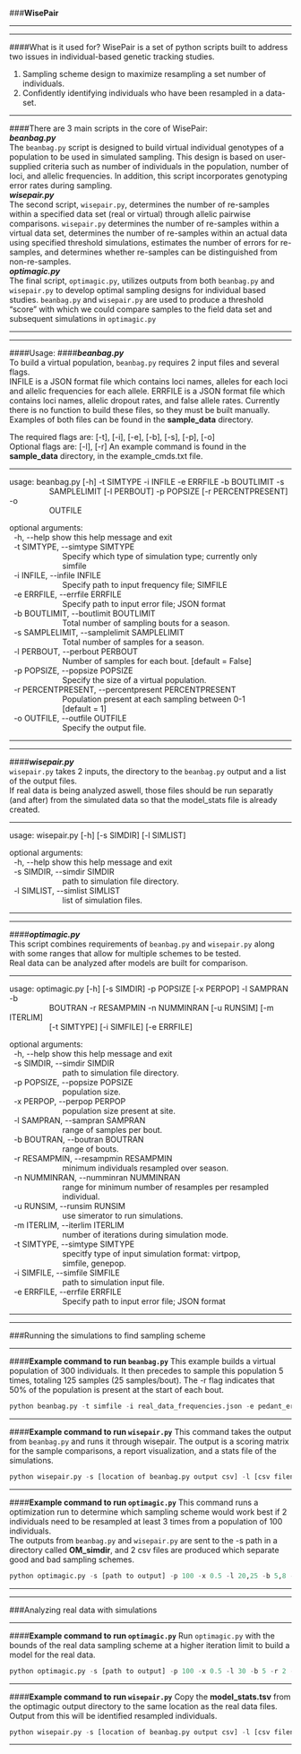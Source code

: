 ###**WisePair**
* * *
* * *
####What is it used for?
WisePair is a set of python scripts built to address two issues in individual-based
genetic tracking studies.  
1) Sampling scheme design to maximize resampling a set number of individuals.  
2) Confidently identifying individuals who have been resampled in a data-set.  
* * *
####There are 3 main scripts in the core of WisePair:  
**_beanbag.py_**  
The `beanbag.py` script is designed to build virtual individual genotypes of a population to be used in simulated sampling.  This design is based on user-supplied criteria such as number of individuals in the population, number of loci, and allelic frequencies.  In addition, this script incorporates genotyping error rates during sampling.  
**_wisepair.py_**  
The second script, `wisepair.py`, determines the number of re-samples within a specified data set (real or virtual) through allelic pairwise comparisons.  `wisepair.py` determines the number of re-samples within a virtual data set, determines the number of re-samples within an actual data using specified threshold simulations, estimates the number of errors for re-samples, and determines whether re-samples can be distinguished from non-re-samples.  
**_optimagic.py_**  
The final script, `optimagic.py`, utilizes outputs from both `beanbag.py` and `wisepair.py` to develop optimal sampling designs for individual based studies.  `beanbag.py` and `wisepair.py` are used to produce a threshold “score” with which we could compare samples to the field data set and subsequent simulations in `optimagic.py`  
* * *
* * *
####Usage:
####**_beanbag.py_**  
To build a virtual population, `beanbag.py` requires 2 input files and several flags.  
INFILE is a JSON format file which contains loci names, alleles for each loci and allelic frequencies for each allele. ERRFILE is a JSON format file which contains loci names, allelic dropout rates, and false allele rates. Currently there is no function to build these files, so they must be built manually.  
Examples of both files can be found in the **sample_data** directory.  

The required flags are: [-t], [-i], [-e], [-b], [-s], [-p], [-o]  
Optional flags are: [-l], [-r]
An example command is found in the **sample_data** directory, in the example_cmds.txt file.  
* * *
usage: beanbag.py [-h] -t SIMTYPE -i INFILE -e ERRFILE -b BOUTLIMIT -s  
&nbsp;&nbsp;&nbsp;&nbsp;&nbsp;&nbsp;&nbsp;&nbsp;&nbsp;&nbsp;&nbsp;&nbsp;&nbsp;&nbsp;&nbsp;&nbsp;&nbsp;&nbsp;SAMPLELIMIT [-l PERBOUT] -p POPSIZE [-r PERCENTPRESENT] -o  
&nbsp;&nbsp;&nbsp;&nbsp;&nbsp;&nbsp;&nbsp;&nbsp;&nbsp;&nbsp;&nbsp;&nbsp;&nbsp;&nbsp;&nbsp;&nbsp;&nbsp;&nbsp;OUTFILE  

optional arguments:  
&nbsp;&nbsp;-h, --help            show this help message and exit  
&nbsp;&nbsp;-t SIMTYPE, --simtype SIMTYPE  
&nbsp;&nbsp;&nbsp;&nbsp;&nbsp;&nbsp;&nbsp;&nbsp;&nbsp;&nbsp;&nbsp;&nbsp;&nbsp;&nbsp;&nbsp;&nbsp;&nbsp;&nbsp;&nbsp;&nbsp;&nbsp;&nbsp;&nbsp;&nbsp;Specify which type of simulation type; currently only  
&nbsp;&nbsp;&nbsp;&nbsp;&nbsp;&nbsp;&nbsp;&nbsp;&nbsp;&nbsp;&nbsp;&nbsp;&nbsp;&nbsp;&nbsp;&nbsp;&nbsp;&nbsp;&nbsp;&nbsp;&nbsp;&nbsp;&nbsp;&nbsp;simfile  
&nbsp;&nbsp;-i INFILE, --infile INFILE  
&nbsp;&nbsp;&nbsp;&nbsp;&nbsp;&nbsp;&nbsp;&nbsp;&nbsp;&nbsp;&nbsp;&nbsp;&nbsp;&nbsp;&nbsp;&nbsp;&nbsp;&nbsp;&nbsp;&nbsp;&nbsp;&nbsp;&nbsp;&nbsp;Specify path to input frequency file; SIMFILE  
&nbsp;&nbsp;-e ERRFILE, --errfile ERRFILE  
&nbsp;&nbsp;&nbsp;&nbsp;&nbsp;&nbsp;&nbsp;&nbsp;&nbsp;&nbsp;&nbsp;&nbsp;&nbsp;&nbsp;&nbsp;&nbsp;&nbsp;&nbsp;&nbsp;&nbsp;&nbsp;&nbsp;&nbsp;&nbsp;Specify path to input error file; JSON format  
&nbsp;&nbsp;-b BOUTLIMIT, --boutlimit BOUTLIMIT  
&nbsp;&nbsp;&nbsp;&nbsp;&nbsp;&nbsp;&nbsp;&nbsp;&nbsp;&nbsp;&nbsp;&nbsp;&nbsp;&nbsp;&nbsp;&nbsp;&nbsp;&nbsp;&nbsp;&nbsp;&nbsp;&nbsp;&nbsp;&nbsp;Total number of sampling bouts for a season.  
&nbsp;&nbsp;-s SAMPLELIMIT, --samplelimit SAMPLELIMIT  
&nbsp;&nbsp;&nbsp;&nbsp;&nbsp;&nbsp;&nbsp;&nbsp;&nbsp;&nbsp;&nbsp;&nbsp;&nbsp;&nbsp;&nbsp;&nbsp;&nbsp;&nbsp;&nbsp;&nbsp;&nbsp;&nbsp;&nbsp;&nbsp;Total number of samples for a season.  
&nbsp;&nbsp;-l PERBOUT, --perbout PERBOUT  
&nbsp;&nbsp;&nbsp;&nbsp;&nbsp;&nbsp;&nbsp;&nbsp;&nbsp;&nbsp;&nbsp;&nbsp;&nbsp;&nbsp;&nbsp;&nbsp;&nbsp;&nbsp;&nbsp;&nbsp;&nbsp;&nbsp;&nbsp;&nbsp;Number of samples for each bout. [default = False]  
&nbsp;&nbsp;-p POPSIZE, --popsize POPSIZE  
&nbsp;&nbsp;&nbsp;&nbsp;&nbsp;&nbsp;&nbsp;&nbsp;&nbsp;&nbsp;&nbsp;&nbsp;&nbsp;&nbsp;&nbsp;&nbsp;&nbsp;&nbsp;&nbsp;&nbsp;&nbsp;&nbsp;&nbsp;&nbsp;Specify the size of a virtual population.  
&nbsp;&nbsp;-r PERCENTPRESENT, --percentpresent PERCENTPRESENT  
&nbsp;&nbsp;&nbsp;&nbsp;&nbsp;&nbsp;&nbsp;&nbsp;&nbsp;&nbsp;&nbsp;&nbsp;&nbsp;&nbsp;&nbsp;&nbsp;&nbsp;&nbsp;&nbsp;&nbsp;&nbsp;&nbsp;&nbsp;&nbsp;Population present at each sampling between 0-1  
&nbsp;&nbsp;&nbsp;&nbsp;&nbsp;&nbsp;&nbsp;&nbsp;&nbsp;&nbsp;&nbsp;&nbsp;&nbsp;&nbsp;&nbsp;&nbsp;&nbsp;&nbsp;&nbsp;&nbsp;&nbsp;&nbsp;&nbsp;&nbsp;[default = 1]  
&nbsp;&nbsp;-o OUTFILE, --outfile OUTFILE  
&nbsp;&nbsp;&nbsp;&nbsp;&nbsp;&nbsp;&nbsp;&nbsp;&nbsp;&nbsp;&nbsp;&nbsp;&nbsp;&nbsp;&nbsp;&nbsp;&nbsp;&nbsp;&nbsp;&nbsp;&nbsp;&nbsp;&nbsp;&nbsp;Specify the output file.  
* * *
* * *
####**_wisepair.py_**  
`wisepair.py` takes 2 inputs, the directory to the `beanbag.py` output and a list of the output files.  
If real data is being analyzed aswell, those files should be run separatly (and after) from the simulated data so that the model_stats file is already created.  
* * *
usage: wisepair.py [-h] [-s SIMDIR] [-l SIMLIST]  

optional arguments:  
&nbsp;&nbsp;-h, --help            show this help message and exit  
&nbsp;&nbsp;-s SIMDIR, --simdir SIMDIR  
&nbsp;&nbsp;&nbsp;&nbsp;&nbsp;&nbsp;&nbsp;&nbsp;&nbsp;&nbsp;&nbsp;&nbsp;&nbsp;&nbsp;&nbsp;&nbsp;&nbsp;&nbsp;&nbsp;&nbsp;&nbsp;&nbsp;&nbsp;&nbsp;path to simulation file directory.  
&nbsp;&nbsp;-l SIMLIST, --simlist SIMLIST  
&nbsp;&nbsp;&nbsp;&nbsp;&nbsp;&nbsp;&nbsp;&nbsp;&nbsp;&nbsp;&nbsp;&nbsp;&nbsp;&nbsp;&nbsp;&nbsp;&nbsp;&nbsp;&nbsp;&nbsp;&nbsp;&nbsp;&nbsp;&nbsp;list of simulation files.  
* * *
* * *
####**_optimagic.py_**  
This script combines requirements of `beanbag.py` and `wisepair.py` along with some ranges that allow for multiple schemes to be tested.  
Real data can be analyzed after models are built for comparison.   
* * *
usage: optimagic.py [-h] [-s SIMDIR] -p POPSIZE [-x PERPOP] -l SAMPRAN -b  
&nbsp;&nbsp;&nbsp;&nbsp;&nbsp;&nbsp;&nbsp;&nbsp;&nbsp;&nbsp;&nbsp;&nbsp;&nbsp;&nbsp;&nbsp;&nbsp;&nbsp;&nbsp;BOUTRAN -r RESAMPMIN -n NUMMINRAN [-u RUNSIM] [-m ITERLIM]  
&nbsp;&nbsp;&nbsp;&nbsp;&nbsp;&nbsp;&nbsp;&nbsp;&nbsp;&nbsp;&nbsp;&nbsp;&nbsp;&nbsp;&nbsp;&nbsp;&nbsp;&nbsp;[-t SIMTYPE] [-i SIMFILE] [-e ERRFILE]  

optional arguments:  
&nbsp;&nbsp;-h, --help            show this help message and exit  
&nbsp;&nbsp;-s SIMDIR, --simdir SIMDIR  
&nbsp;&nbsp;&nbsp;&nbsp;&nbsp;&nbsp;&nbsp;&nbsp;&nbsp;&nbsp;&nbsp;&nbsp;&nbsp;&nbsp;&nbsp;&nbsp;&nbsp;&nbsp;&nbsp;&nbsp;&nbsp;&nbsp;&nbsp;&nbsp;path to simulation file directory.  
&nbsp;&nbsp;-p POPSIZE, --popsize POPSIZE  
&nbsp;&nbsp;&nbsp;&nbsp;&nbsp;&nbsp;&nbsp;&nbsp;&nbsp;&nbsp;&nbsp;&nbsp;&nbsp;&nbsp;&nbsp;&nbsp;&nbsp;&nbsp;&nbsp;&nbsp;&nbsp;&nbsp;&nbsp;&nbsp;population size.  
&nbsp;&nbsp;-x PERPOP, --perpop PERPOP  
&nbsp;&nbsp;&nbsp;&nbsp;&nbsp;&nbsp;&nbsp;&nbsp;&nbsp;&nbsp;&nbsp;&nbsp;&nbsp;&nbsp;&nbsp;&nbsp;&nbsp;&nbsp;&nbsp;&nbsp;&nbsp;&nbsp;&nbsp;&nbsp;population size present at site.  
&nbsp;&nbsp;-l SAMPRAN, --sampran SAMPRAN  
&nbsp;&nbsp;&nbsp;&nbsp;&nbsp;&nbsp;&nbsp;&nbsp;&nbsp;&nbsp;&nbsp;&nbsp;&nbsp;&nbsp;&nbsp;&nbsp;&nbsp;&nbsp;&nbsp;&nbsp;&nbsp;&nbsp;&nbsp;&nbsp;range of samples per bout.  
&nbsp;&nbsp;-b BOUTRAN, --boutran BOUTRAN  
&nbsp;&nbsp;&nbsp;&nbsp;&nbsp;&nbsp;&nbsp;&nbsp;&nbsp;&nbsp;&nbsp;&nbsp;&nbsp;&nbsp;&nbsp;&nbsp;&nbsp;&nbsp;&nbsp;&nbsp;&nbsp;&nbsp;&nbsp;&nbsp;range of bouts.  
&nbsp;&nbsp;-r RESAMPMIN, --resampmin RESAMPMIN  
&nbsp;&nbsp;&nbsp;&nbsp;&nbsp;&nbsp;&nbsp;&nbsp;&nbsp;&nbsp;&nbsp;&nbsp;&nbsp;&nbsp;&nbsp;&nbsp;&nbsp;&nbsp;&nbsp;&nbsp;&nbsp;&nbsp;&nbsp;&nbsp;minimum individuals resampled over season.  
&nbsp;&nbsp;-n NUMMINRAN, --numminran NUMMINRAN  
&nbsp;&nbsp;&nbsp;&nbsp;&nbsp;&nbsp;&nbsp;&nbsp;&nbsp;&nbsp;&nbsp;&nbsp;&nbsp;&nbsp;&nbsp;&nbsp;&nbsp;&nbsp;&nbsp;&nbsp;&nbsp;&nbsp;&nbsp;&nbsp;range for minimum number of resamples per resampled  
&nbsp;&nbsp;&nbsp;&nbsp;&nbsp;&nbsp;&nbsp;&nbsp;&nbsp;&nbsp;&nbsp;&nbsp;&nbsp;&nbsp;&nbsp;&nbsp;&nbsp;&nbsp;&nbsp;&nbsp;&nbsp;&nbsp;&nbsp;&nbsp;individual.  
&nbsp;&nbsp;-u RUNSIM, --runsim RUNSIM  
&nbsp;&nbsp;&nbsp;&nbsp;&nbsp;&nbsp;&nbsp;&nbsp;&nbsp;&nbsp;&nbsp;&nbsp;&nbsp;&nbsp;&nbsp;&nbsp;&nbsp;&nbsp;&nbsp;&nbsp;&nbsp;&nbsp;&nbsp;&nbsp;use simerator to run simulations.  
&nbsp;&nbsp;-m ITERLIM, --iterlim ITERLIM  
&nbsp;&nbsp;&nbsp;&nbsp;&nbsp;&nbsp;&nbsp;&nbsp;&nbsp;&nbsp;&nbsp;&nbsp;&nbsp;&nbsp;&nbsp;&nbsp;&nbsp;&nbsp;&nbsp;&nbsp;&nbsp;&nbsp;&nbsp;&nbsp;number of iterations during simulation mode.  
&nbsp;&nbsp;-t SIMTYPE, --simtype SIMTYPE  
&nbsp;&nbsp;&nbsp;&nbsp;&nbsp;&nbsp;&nbsp;&nbsp;&nbsp;&nbsp;&nbsp;&nbsp;&nbsp;&nbsp;&nbsp;&nbsp;&nbsp;&nbsp;&nbsp;&nbsp;&nbsp;&nbsp;&nbsp;&nbsp;specitfy type of input simulation format: virtpop,  
&nbsp;&nbsp;&nbsp;&nbsp;&nbsp;&nbsp;&nbsp;&nbsp;&nbsp;&nbsp;&nbsp;&nbsp;&nbsp;&nbsp;&nbsp;&nbsp;&nbsp;&nbsp;&nbsp;&nbsp;&nbsp;&nbsp;&nbsp;&nbsp;simfile, genepop.  
&nbsp;&nbsp;-i SIMFILE, --simfile SIMFILE  
&nbsp;&nbsp;&nbsp;&nbsp;&nbsp;&nbsp;&nbsp;&nbsp;&nbsp;&nbsp;&nbsp;&nbsp;&nbsp;&nbsp;&nbsp;&nbsp;&nbsp;&nbsp;&nbsp;&nbsp;&nbsp;&nbsp;&nbsp;&nbsp;path to simulation input file.  
&nbsp;&nbsp;-e ERRFILE, --errfile ERRFILE  
&nbsp;&nbsp;&nbsp;&nbsp;&nbsp;&nbsp;&nbsp;&nbsp;&nbsp;&nbsp;&nbsp;&nbsp;&nbsp;&nbsp;&nbsp;&nbsp;&nbsp;&nbsp;&nbsp;&nbsp;&nbsp;&nbsp;&nbsp;&nbsp;Specify path to input error file; JSON format  
* * *
* * *
###Running the simulations to find sampling scheme
* * *
####**Example command to run `beanbag.py`**
This example builds a virtual population of 300 individuals. It then precedes to sample this population 5 times, totaling 125 samples (25 samples/bout). The -r flag indicates that 50% of the population is present at the start of each bout.  
```python
python beanbag.py -t simfile -i real_data_frequencies.json -e pedant_error_rates.json -b 5 -s 125 -p 300 -r 0.5 -o example_output.csv
```
* * *
####**Example command to run `wisepair.py`**
This command takes the output from `beanbag.py` and runs it through wisepair. The output is a scoring matrix for the sample comparisons, a report visualization, and a stats file of the simulations.  
```python
python wisepair.py -s [location of beanbag.py output csv] -l [csv filename with no path]
```
* * *
####**Example command to run `optimagic.py`**
This command runs a optimization run to determine which sampling scheme would work best if 2 individuals need to be resampled at least 3 times from a population of 100 individuals.  
The outputs from `beanbag.py` and `wisepair.py` are sent to the -s path in a directory called **OM_simdir**, and 2 csv files are produced which separate good and bad sampling schemes.  
```python
python optimagic.py -s [path to output] -p 100 -x 0.5 -l 20,25 -b 5,8 -r 2 -n 3 -u True -m 1 -t simfile -i real_data_frequencies.json -e pedant_error_rates.json
```
* * *
* * *
###Analyzing real data with simulations
* * *
####**Example command to run `optimagic.py`**
Run `optimagic.py` with the bounds of the real data sampling scheme at a higher iteration limit to build a model for the real data.  
```python
python optimagic.py -s [path to output] -p 100 -x 0.5 -l 30 -b 5 -r 2 -n 3 -u True -m 10 -t simfile -i real_data_frequencies.json -e pedant_error_rates.json
```
* * *
####**Example command to run `wisepair.py`**
Copy the **model_stats.tsv** from the optimagic output directory to the same location as the real data files.  
Output from this will be identified resampled individuals.  
```python
python wisepair.py -s [location of beanbag.py output csv] -l [csv filename with no path]
```
* * *
